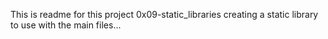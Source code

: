 This is readme for this project 0x09-static_libraries
creating a static library to use with the main files...

